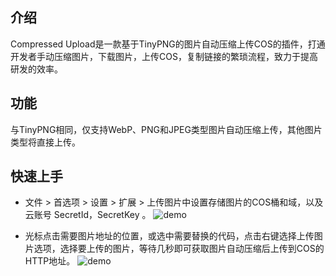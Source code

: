 ## 介绍
Compressed Upload是一款基于TinyPNG的图片自动压缩上传COS的插件，打通开发者手动压缩图片，下载图片，上传COS，复制链接的繁琐流程，致力于提高研发的效率。

## 功能
与TinyPNG相同，仅支持WebP、PNG和JPEG类型图片自动压缩上传，其他图片类型将直接上传。

## 快速上手
- 文件 > 首选项 > 设置 > 扩展 > 上传图片中设置存储图片的COS桶和域，以及云账号 SecretId，SecretKey 。
![](https://compressed-upload-1301608163.cos.ap-guangzhou.myqcloud.com/10-27-1635301481530.png "demo")

- 光标点击需要图片地址的位置，或选中需要替换的代码，点击右键选择上传图片选项，选择要上传的图片，等待几秒即可获取图片自动压缩后上传到COS的HTTP地址。
![](https://compressed-upload-1301608163.cos.ap-guangzhou.myqcloud.com/10-27-1635311823489.gif "demo")
